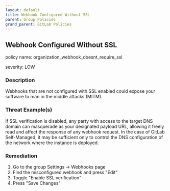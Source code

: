 ```yaml
---
layout: default
title: Webhook Configured Without SSL
parent: Group Policies
grand_parent: GitLab Policies
---
```



## Webhook Configured Without SSL
policy name: organization_webhook_doesnt_require_ssl

severity: LOW

### Description
Webhooks that are not configured with SSL enabled could expose your software to man in the middle attacks (MITM).

### Threat Example(s)
If SSL verification is disabled, any party with access to the target DNS domain can masquerade as your designated payload URL, allowing it freely read and affect the response of any webhook request.
In the case of GitLab Self-Managed, it may be sufficient only to control the DNS configuration of the network where the instance is deployed.



### Remediation
1. Go to the group Settings -> Webhooks page
2. Find the misconfigured webhook and press "Edit"
3. Toggle "Enable SSL verification"
4. Press "Save Changes"



